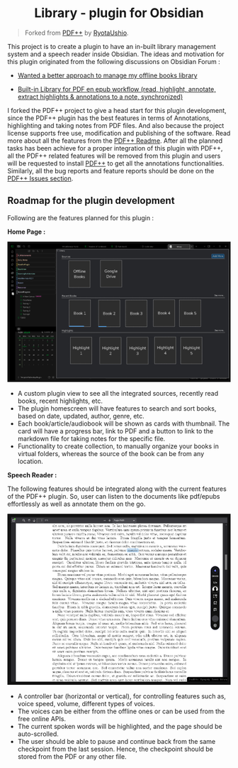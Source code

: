 <h1 align="center">Library - plugin for Obsidian</h1>

> Forked from [PDF++](https://github.com/RyotaUshio/obsidian-pdf-plus) by [RyotaUshio](RyotaUshio).

This project is to create a plugin to have an in-built library management system and a speech reader inside Obsidian. The ideas and motivation for this plugin originated from the following discussions on Obsidian Forum :

- [Wanted a better approach to manage my offline books library](https://forum.obsidian.md/t/wanted-a-better-approach-to-manage-my-offline-books-library/91039/6)

- [Built-in Library for PDF en epub workflow (read, highlight, annotate, extract highlights & annotations to a note, synchronized)](https://forum.obsidian.md/t/built-in-library-for-pdf-en-epub-workflow-read-highlight-annotate-extract-highlights-annotations-to-a-note-synchronized/92206?u=tu2_atmanand)


I forked the PDF++ project to give a head start for this plugin development, since the PDF++ plugin has the best features in terms of Annotations, highlighting and taking notes from PDF files. And also because the project license supports free use, modification and publishing of the software. Read more about all the features from the [PDF++ Readme](https://github.com/RyotaUshio/obsidian-pdf-plus). After all the planned tasks has been achieve for a proper integration of this plugin with PDF++, all the PDF++ related features will be removed from this plugin and users will be requested to install [PDF++](obsidian://show-plugin?id=pdf-plus) to get all the annotations functionalities. Similarly, all the bug reports and feature reports should be done on the [PDF++ Issues section](https://github.com/RyotaUshio/obsidian-pdf-plus/issues).

## Roadmap for the plugin development

Following are the features planned for this plugin : 

**Home Page :**

![A rough plugin UI blueprint](./assets/plguinUIBlueprint.png)

- A custom plugin view to see all the integrated sources, recently read books, recent highlights, etc.
- The plugin homescreen will have features to search and sort books, based on date, updated, author, genre, etc.
- Each book/article/audiobook will be shown as cards with thumbnail. The card will have a progress bar, link to PDF and a button to link to the markdown file for taking notes for the specific file.
- Functionality to create collection, to manually organize your books in virtual folders, whereas the source of the book can be from any location. 

**Speech Reader :**

The following features should be integrated along with the current features of the PDF++ plugin. So, user can listen to the documents like pdf/epubs effortlessly as well as annotate them on the go.

![SpeechReaderControls](./assets/SpeechReaderControls.png)

- A controller bar (horizontal or vertical), for controlling features such as, voice speed, volume, different types of voices.
- The voices can be either from the offline ones or can be used from the free online APIs.
- The current spoken words will be highlighted, and the page should be auto-scrolled.
- The user should be able to pause and continue back from the same checkpoint from the last session. Hence, the checkpoint should be stored from the PDF or any other file.
